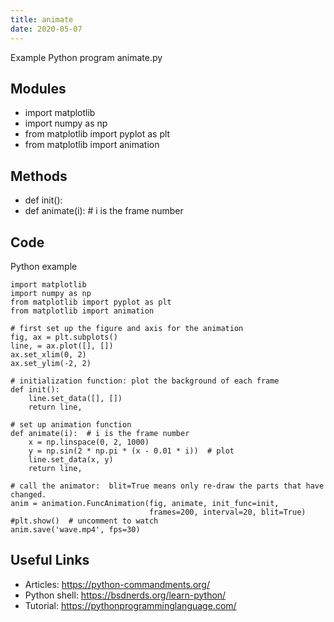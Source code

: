 ```yaml
---
title: animate
date: 2020-05-07
---
```

Example Python program animate.py

## Modules

* import matplotlib
* import numpy as np
* from matplotlib import pyplot as plt
* from matplotlib import animation

## Methods

* def init():
* def animate(i):  # i is the frame number

## Code

Python example

    import matplotlib
    import numpy as np
    from matplotlib import pyplot as plt
    from matplotlib import animation
    
    # first set up the figure and axis for the animation
    fig, ax = plt.subplots()
    line, = ax.plot([], [])
    ax.set_xlim(0, 2)
    ax.set_ylim(-2, 2)
    
    # initialization function: plot the background of each frame
    def init():
        line.set_data([], [])
        return line,
    
    # set up animation function
    def animate(i):  # i is the frame number
        x = np.linspace(0, 2, 1000)
        y = np.sin(2 * np.pi * (x - 0.01 * i))  # plot 
        line.set_data(x, y)
        return line,
    
    # call the animator:  blit=True means only re-draw the parts that have changed.
    anim = animation.FuncAnimation(fig, animate, init_func=init,
                                   frames=200, interval=20, blit=True)
    #plt.show()  # uncomment to watch
    anim.save('wave.mp4', fps=30)

## Useful Links

- Articles: https://python-commandments.org/
- Python shell: https://bsdnerds.org/learn-python/
- Tutorial: https://pythonprogramminglanguage.com/
